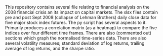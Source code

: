 This repository contains several file relating to financial analysis on the 2008 financial crisis an its impact on capital markets. 
The xlsx files contain pre and post Sept 2008 (collapse of Lehman Brothers) daily close data for five major stock index futures.
The py script has several aspects to it. Primarily produces a correlation matrix (as a heatmap) to compare the five indices over four different time frames. 
There are also (commented out) sections which graph the normalised time-series data. 
There are also several volatility measures; standard deviation of log returns, trailing average of log returns, and the sharpe ratio. 
